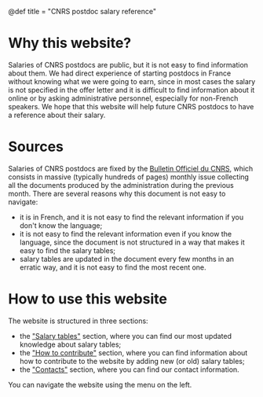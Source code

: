 @def title = "CNRS postdoc salary reference"

# Why this website?

Salaries of CNRS postdocs are public, but it is not easy to find information about them. 
We had direct experience of starting postdocs in France without knowing what we were going to earn, since in most cases the salary is not specified in the offer letter and it is difficult to find information about it online or by asking administrative personnel, especially for non-French speakers.
We hope that this website will help future CNRS postdocs to have a reference about their salary.

# Sources
Salaries of CNRS postdocs are fixed by the [Bulletin Officiel du CNRS](https://www.cnrs.fr/fr/bulletin-officiel), which consists in massive (typically hundreds of pages) monthly issue collecting all the documents produced by the administration during the previous month.
There are several reasons why this document is not easy to navigate:
- it is in French, and it is not easy to find the relevant information if you don't know the language;
- it is not easy to find the relevant information even if you know the language, since the document is not structured in a way that makes it easy to find the salary tables;
- salary tables are updated in the document every few months in an erratic way, and it is not easy to find the most recent one.

# How to use this website
The website is structured in three sections:
- the ["Salary tables"](/pages/salaries) section, where you can find our most updated knowledge about salary tables;
- the ["How to contribute"](/pages/contribute) section, where you can find information about how to contribute to the website by adding new (or old) salary tables;
- the ["Contacts"](/pages/contacts) section, where you can find our contact information.

You can navigate the website using the menu on the left.

